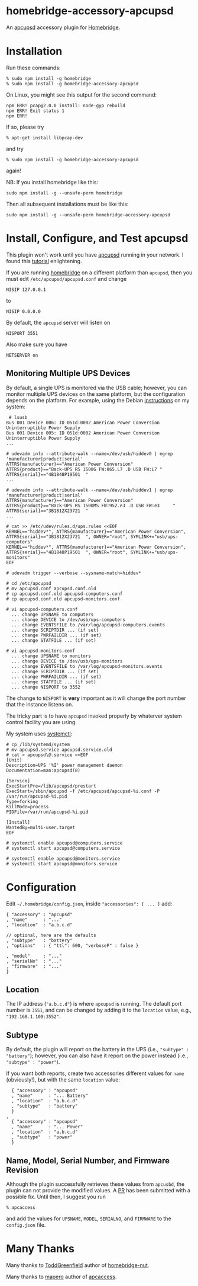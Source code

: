 # homebridge-accessory-apcupsd
An [apcupsd](http://www.apcupsd.org/) accessory plugin for [Homebridge](https://github.com/nfarina/homebridge).

# Installation
Run these commands:

    % sudo npm install -g homebridge
    % sudo npm install -g homebridge-accessory-apcupsd

On Linux, you might see this output for the second command:

    npm ERR! pcap@2.0.0 install: node-gyp rebuild
    npm ERR! Exit status 1
    npm ERR!

If so, please try

    % apt-get install libpcap-dev

and try

    % sudo npm install -g homebridge-accessory-apcupsd

again!

NB: If you install homebridge like this:

    sudo npm install -g --unsafe-perm homebridge

Then all subsequent installations must be like this:

    sudo npm install -g --unsafe-perm homebridge-accessory-apcupsd

# Install, Configure, and Test apcupsd
This plugin won't work until you have [apcupsd](http://ww.apcupsd.org/) running in your network.
I found this
[tutorial](http://www.anites.com/2013/09/monitoring-ups.html#How%20to%20monitor%20a%20UPS%20with%20a%20Raspberry%20Pi)
enlightening.

If you are running [homebridge](https://github.com/nfarina/homebridge) on a different platform than `apcupsd`,
then you must edit `/etc/apcupsd/apcupsd.conf` and change

    NISIP 127.0.0.1
    
to 

    NISIP 0.0.0.0

By default, the `apcupsd` server will listen on

    NISPORT 3551

Also make sure you have

    NETSERVER on

## Monitoring Multiple UPS Devices
By default,
a single UPS is monitored via the USB cable;
however,
you can monitor multiple UPS devices on the same platform,
but the configuration depends on the platform.
For example,
using the Debian [instructions](https://wiki.debian.org/apcupsd#Configuring_.28Multiple_UPS_Devices.29) on my system:

     # lsusb
    Bus 001 Device 006: ID 051d:0002 American Power Conversion Uninterruptible Power Supply
    Bus 001 Device 005: ID 051d:0002 American Power Conversion Uninterruptible Power Supply
    ...
     
    # udevadm info --attribute-walk --name=/dev/usb/hiddev0 | egrep 'manufacturer|product|serial'
    ATTRS{manufacturer}=="American Power Conversion"
    ATTRS{product}=="Back-UPS RS 1500G FW:865.L7 .D USB FW:L7 "
    ATTRS{serial}=="4B1848P19501  "
    ...

    # udevadm info --attribute-walk --name=/dev/usb/hiddev1 | egrep 'manufacturer|product|serial'
    ATTRS{manufacturer}=="American Power Conversion"
    ATTRS{product}=="Back-UPS RS 1500MS FW:952.e3 .D USB FW:e3     "
    ATTRS{serial}=="3B1812X23721  "
    ...

    # cat >> /etc/udev/rules.d/ups.rules <<EOF
    KERNEL=="hiddev*", ATTRS{manufacturer}=="American Power Conversion", ATTRS{serial}=="3B1812X23721  ", OWNER="root", SYMLINK+="usb/ups-computers"
    KERNEL=="hiddev*", ATTRS{manufacturer}=="American Power Conversion", ATTRS{serial}=="4B1848P19501  ", OWNER="root", SYMLINK+="usb/ups-monitors"
    EOF
    
    # udevadm trigger --verbose --sysname-match=hiddev*
    
    # cd /etc/apcupsd
    # mv apcupsd.conf apcupsd.conf.old
    # cp apcupsd.conf.old apcupsd-computers.conf
    # cp apcupsd.conf.old apcupsd-monitors.conf

    # vi apcupsd-computers.conf
      ... change UPSNAME to computers
      ... change DEVICE to /dev/usb/ups-computers
      ... change EVENTSFILE to /var/log/apcupsd-computers.events
      ... change SCRIPTDIR ... (if set)
      ... change PWRFAILDIR ... (if set)
      ... change STATFILE ... (if set)

    # vi apcupsd-monitors.conf
      ... change UPSNAME to monitors
      ... change DEVICE to /dev/usb/ups-monitors
      ... change EVENTSFILE to /var/log/apcupsd-monitors.events
      ... change SCRIPTDIR ... (if set)
      ... change PWRFAILDIR ... (if set)
      ... change STATFILE ... (if set)
      ... change NISPORT to 3552

The change to `NISPORT` is **very** important as it will change the port number that the instance listens on.

The tricky part is to have `apcupsd` invoked properly by whaterver system control facility you are using.

My system uses [systemctl](http://man7.org/linux/man-pages/man1/systemctl.1.html):

    # cp /lib/systemd/system
    # mv apcupsd.service apcupsd.service.old
    # cat > apcupsd\@.service <<EOF
    [Unit]
    Description=UPS '%I' power management daemon
    Documentation=man:apcupsd(8)

    [Service]
    ExecStartPre=/lib/apcupsd/prestart
    ExecStart=/sbin/apcupsd -f /etc/apcupsd/apcupsd-%i.conf -P /var/run/apcupsd-%i.pid
    Type=forking
    KillMode=process
    PIDFile=/var/run/apcupsd-%i.pid

    [Install]
    WantedBy=multi-user.target
    EOF

    # systemctl enable apcupsd@computers.service
    # systemctl start apcupsd@computers.service

    # systemctl enable apcupsd@monitors.service
    # systemctl start apcupsd@monitors.service

# Configuration
Edit `~/.homebridge/config.json`, inside `"accessories": [ ... ]` add:

    { "accessory" : "apcupsd"
    , "name"      : "..."
    , "location"  : "a.b.c.d"

    // optional, here are the defaults
    , "subtype"   : "battery"
    , "options"   : { "ttl": 600, "verboseP" : false }

    , "model"     : "..."
    , "serialNo"  : "..."
    , "firmware"  : "..."
    }

## Location
The IP address (`"a.b.c.d"`) is where `apcupsd` is running.
The default port number is `3551`,
and can be changed by adding it to the `location` value, e.g., `"192.168.1.109:3552"`.

## Subtype
By default,
the plugin will report on the battery in the UPS (i.e., `"subtype" : "battery"`);
however, you can also have it report on the power instead (i.e., `"subtype" : "power"`).

If you want both reports,
create two accessories different values for `name` (obviously!),
but with the same `location` value:

      { "accessory" : "apcupsd"
      , "name"      : "... Battery"
      , "location"  : "a.b.c.d"
      , "subtype"   : "battery"
      }
    ,
      { "accessory" : "apcupsd"
      , "name"      : "... Power"
      , "location"  : "a.b.c.d"
      , "subtype"   : "power"
      }

## Name, Model, Serial Number, and Firmware Revision
Although the plugin successfully retrieves these values from `apcusbd`,
the plugin can not provide the modified values.
A [PR](https://github.com/nfarina/homebridge/pull/2169) has been submitted with a possible fix.
Until then,
I suggest you run

    % apcaccess

and add the values for `UPSNAME`, `MODEL`, `SERIALNO`, and `FIRMWARE` to the `config.json` file.

# Many Thanks
Many thanks to [ToddGreenfield](https://github.com/ToddGreenfield) author of
[homebridge-nut](https://github.com/ToddGreenfield/homebridge-nut).

Many thanks to [mapero](https://github.com/mapero) author of [apcaccess](https://github.com/mapero/apcaccess).

